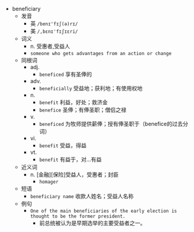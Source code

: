 - beneficiary
  - 发音
    - 英 `/benɪ'fɪʃ(ə)rɪ/`
    - 美 `/,bɛnɪ'fɪʃɪɛri/`
  - 词义
    - n. 受惠者,受益人
    - `someone who gets advantages from an action or change`
  - 同根词
    - adj.
      - `beneficed` 享有圣俸的
    - adv.
      - `beneficially` 受益地；获利地；有使用权地
    - n.
      - `benefit` 利益，好处；救济金
      - `benefice` 圣俸；有俸圣职；僧侣之禄
    - v.
      - `beneficed` 为牧师提供薪俸；授有俸圣职于（benefice的过去分词）
    - vi.
      - `benefit` 受益，得益
    - vt.
      - `benefit` 有益于，对…有益
  - 近义词
    - n. [金融][保险]受益人，受惠者；封臣
      - `homager`
  - 短语
    - `beneficiary name` 收款人姓名；受益人名称 
  - 例句
    - `One of the main beneficiaries of the early election is thought to be the former president.`
      - 前总统被认为是早期选举的主要受益者之一。


